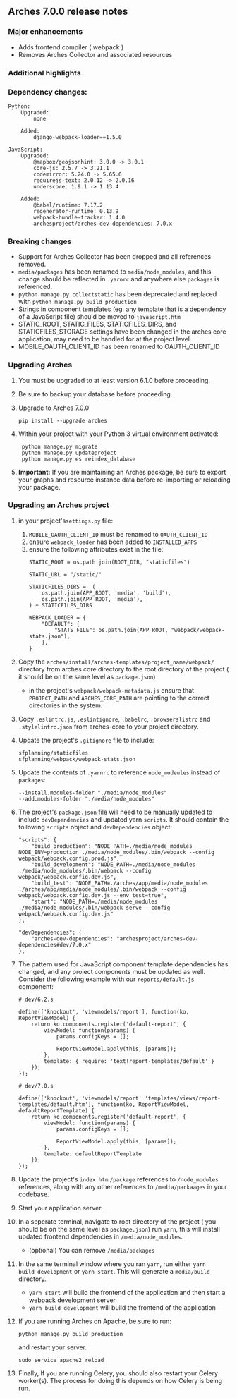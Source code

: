 Arches 7.0.0 release notes
------------------------


### Major enhancements
- Adds frontend compiler ( webpack )
- Removes Arches Collector and associated resources


### Additional highlights

  
### Dependency changes:
```
Python:
    Upgraded:
        none

    Added:
        django-webpack-loader==1.5.0

JavaScript:
    Upgraded:
        @mapbox/geojsonhint: 3.0.0 -> 3.0.1
        core-js: 2.5.7 -> 3.21.1
        codemirror: 5.24.0 -> 5.65.6
        requirejs-text: 2.0.12 -> 2.0.16
        underscore: 1.9.1 -> 1.13.4

    Added:
        @babel/runtime: 7.17.2
        regenerator-runtime: 0.13.9
        webpack-bundle-tracker: 1.4.0
        archesproject/arches-dev-dependencies: 7.0.x
```

### Breaking changes
- Support for Arches Collector has been dropped and all references removed.
- `media/packages` has been renamed to `media/node_modules`, and this change should be reflected in `.yarnrc` and anywhere else `packages` is referenced.
- `python manage.py collectstatic` has been deprecated and replaced with `python manage.py build_production`
- Strings in component templates (eg. any template that is a dependency of a JavaScript file) should be moved to `javascript.htm`
- STATIC_ROOT, STATIC_FILES, STATICFILES_DIRS, and STATICFILES_STORAGE settings have been changed in the arches core application, may need to be handled for at the project level.
- MOBILE_OAUTH_CLIENT_ID has been renamed to OAUTH_CLIENT_ID

### Upgrading Arches
1. You must be upgraded to at least version 6.1.0 before proceeding.

2. Be sure to backup your database before proceeding.

3. Upgrade to Arches 7.0.0
    ```
    pip install --upgrade arches
    ```

4. Within your project with your Python 3 virtual environment activated:

        python manage.py migrate
        python manage.py updateproject
        python manage.py es reindex_database

5. **Important:** If you are maintaining an Arches package, be sure to export your graphs and resource instance data before re-importing or reloading your package.

### Upgrading an Arches project
1. in your project's`settings.py` file:
    1. `MOBILE_OAUTH_CLIENT_ID` must be renamed to `OAUTH_CLIENT_ID`
    2. ensure `webpack_loader` has been added to `INSTALLED_APPS`
    3. ensure the following attributes exist in the file:
        ```
        STATIC_ROOT = os.path.join(ROOT_DIR, "staticfiles")
        ```
        ```
        STATIC_URL = "/static/"
        ```
        ```
        STATICFILES_DIRS =  (
            os.path.join(APP_ROOT, 'media', 'build'),
            os.path.join(APP_ROOT, 'media'),
        ) + STATICFILES_DIRS
        ```
        ```
        WEBPACK_LOADER = {
            "DEFAULT": {
                "STATS_FILE": os.path.join(APP_ROOT, "webpack/webpack-stats.json"),
            },
        }
        ```

2. Copy the `arches/install/arches-templates/project_name/webpack/` directory from arches core directory to the root directory of the project ( it should be on the same level as `package.json`)
    - in the project's `webpack/webpack-metadata.js` ensure that `PROJECT_PATH` and `ARCHES_CORE_PATH` are pointing to the correct directories in the system.

3. Copy `.eslintrc.js`, `.eslintignore`, `.babelrc`, `.browserslistrc` and `.stylelintrc.json` from arches-core to your project directory.

4. Update the project's `.gitignore` file to include:
    ```
    sfplanning/staticfiles
    sfplanning/webpack/webpack-stats.json
    ```

5. Update the contents of `.yarnrc` to reference `node_modeules` instead of `packages`:
    ```
    --install.modules-folder "./media/node_modules"
    --add.modules-folder "./media/node_modules"
    ```

6. The project's `package.json` file will need to be manually updated to include `devDependencies` and updated yarn `scripts`. It should contain the following `scripts` object and `devDependencies` object:
    ```
    "scripts": {
        "build_production": "NODE_PATH=./media/node_modules NODE_ENV=production ./media/node_modules/.bin/webpack --config webpack/webpack.config.prod.js",
        "build_development": "NODE_PATH=./media/node_modules ./media/node_modules/.bin/webpack --config webpack/webpack.config.dev.js",
        "build_test": "NODE_PATH=./arches/app/media/node_modules ./arches/app/media/node_modules/.bin/webpack --config webpack/webpack.config.dev.js --env test=true",
        "start": "NODE_PATH=./media/node_modules ./media/node_modules/.bin/webpack serve --config webpack/webpack.config.dev.js"
    },
    ```
    ```
    "devDependencies": {
        "arches-dev-dependencies": "archesproject/arches-dev-dependencies#dev/7.0.x"
    },
    ```

7. The pattern used for JavaScript component template dependencies has changed, and any project components must be updated as well. Consider the
following example with our `reports/default.js` component:

    ```
    # dev/6.2.s

    define(['knockout', 'viewmodels/report'], function(ko, ReportViewModel) {
        return ko.components.register('default-report', {
            viewModel: function(params) {
                params.configKeys = [];

                ReportViewModel.apply(this, [params]);
            },
            template: { require: 'text!report-templates/default' }
        });
    });
    ```
    ```
    # dev/7.0.s

    define(['knockout', 'viewmodels/report' 'templates/views/report-templates/default.htm'], function(ko, ReportViewModel, defaultReportTemplate) {
        return ko.components.register('default-report', {
            viewModel: function(params) {
                params.configKeys = [];

                ReportViewModel.apply(this, [params]);
            },
            template: defaultReportTemplate
        });
    });
    ```
8. Update the project's `index.htm` `/package` references to `/node_modules` references, along with any  other references to `/media/packaages` in your codebase.

9. Start your application server.

10. In a seperate terminal, navigate to root directory of the project ( you should be on the same level as `package.json`) run `yarn`, this will install updated frontend dependencies in `/media/node_modules`.
    - (optional) You can remove `/media/packages`

11. In the same terminal window where you ran `yarn`, run either `yarn build_development` or `yarn_start`. This will generate a `media/build` directory.
    - `yarn start` will build the frontend of the application and then start a webpack development server
    - `yarn build_development` will build the frontend of the application

12. If you are running Arches on Apache, be sure to run:

    ```
    python manage.py build_production
    ```
    and restart your server.
    ```
    sudo service apache2 reload
    ```

13. Finally, If you are running Celery, you should also restart your Celery worker(s). The process for doing this depends on how Celery is being run.